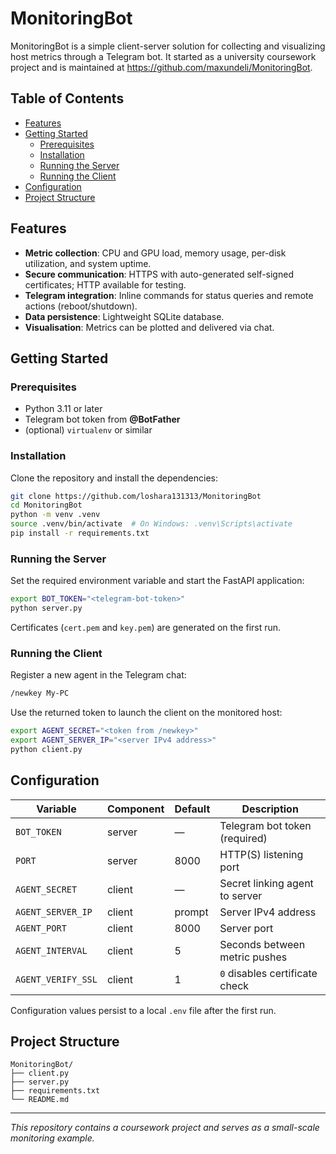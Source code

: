 # MonitoringBot

MonitoringBot is a simple client-server solution for collecting and visualizing host metrics through a Telegram bot. It started as a university coursework project and is maintained at <https://github.com/maxundeli/MonitoringBot>.

## Table of Contents
- [Features](#features)
- [Getting Started](#getting-started)
  - [Prerequisites](#prerequisites)
  - [Installation](#installation)
  - [Running the Server](#running-the-server)
  - [Running the Client](#running-the-client)
- [Configuration](#configuration)
- [Project Structure](#project-structure)

## Features
- **Metric collection**: CPU and GPU load, memory usage, per-disk utilization, and system uptime.
- **Secure communication**: HTTPS with auto-generated self-signed certificates; HTTP available for testing.
- **Telegram integration**: Inline commands for status queries and remote actions (reboot/shutdown).
- **Data persistence**: Lightweight SQLite database.
- **Visualisation**: Metrics can be plotted and delivered via chat.

## Getting Started

### Prerequisites
- Python 3.11 or later
- Telegram bot token from **@BotFather**
- (optional) `virtualenv` or similar

### Installation
Clone the repository and install the dependencies:
```bash
git clone https://github.com/loshara131313/MonitoringBot
cd MonitoringBot
python -m venv .venv
source .venv/bin/activate  # On Windows: .venv\Scripts\activate
pip install -r requirements.txt
```

### Running the Server
Set the required environment variable and start the FastAPI application:
```bash
export BOT_TOKEN="<telegram-bot-token>"
python server.py
```
Certificates (`cert.pem` and `key.pem`) are generated on the first run.

### Running the Client
Register a new agent in the Telegram chat:
```bash
/newkey My-PC
```
Use the returned token to launch the client on the monitored host:
```bash
export AGENT_SECRET="<token from /newkey>"
export AGENT_SERVER_IP="<server IPv4 address>"
python client.py
```

## Configuration
| Variable           | Component | Default | Description                     |
|--------------------|-----------|---------|---------------------------------|
| `BOT_TOKEN`        | server    | —       | Telegram bot token (required)   |
| `PORT`             | server    | 8000    | HTTP(S) listening port          |
| `AGENT_SECRET`     | client    | —       | Secret linking agent to server  |
| `AGENT_SERVER_IP`  | client    | prompt  | Server IPv4 address             |
| `AGENT_PORT`       | client    | 8000    | Server port                     |
| `AGENT_INTERVAL`   | client    | 5       | Seconds between metric pushes   |
| `AGENT_VERIFY_SSL` | client    | 1       | `0` disables certificate check  |

Configuration values persist to a local `.env` file after the first run.

## Project Structure
```
MonitoringBot/
├── client.py
├── server.py
├── requirements.txt
└── README.md
```

---
*This repository contains a coursework project and serves as a small-scale monitoring example.*
